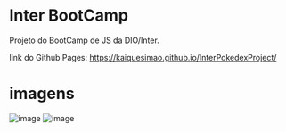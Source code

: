 # Inter BootCamp

Projeto do BootCamp de JS da DIO/Inter.

link do Github Pages:
https://kaiquesimao.github.io/InterPokedexProject/

# imagens

![image](https://user-images.githubusercontent.com/66140734/208499428-5871e4a7-56b1-49f2-8edd-aec3df10c70f.png)
![image](https://user-images.githubusercontent.com/66140734/208499520-334d4a59-5ce2-4f64-a41d-9b2c5cf27492.png)

